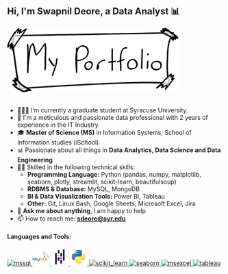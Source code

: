 <!-- Your title -->
## Hi, I'm Swapnil Deore, a Data Analyst :bar_chart:

<!-- Your badges
You can use the website to generate badges: https://shields.io/
-->
<a href="https://swapppyy.github.io/">
    <img src="https://github.com/Swapppyy/Swapppyy/blob/main/Portfolio_image.png" alt="My Portfolio" width="400" height="150">
</a>


<br>
<br>

<!-- Talking about you -->

<!-- Any image aligned to the right. Beware the width -->

- 👨🏽‍💻 I’m currently a graduate student at Syracuse University.
- 🧑 I'm a meticulous and passionate data professional with 2 years of experience in the IT Industry.
- 🎓 **Master of Science (MS)** in Information Systems, School of Information studies (iSchool)
- 📊 Passionate about all things in **Data Analytics, Data Science and Data Engineering**
- 💪🏽 Skilled in the following technical skills:
  * **Programming Language:** Python (pandas, numpy, matplotlib, seaborn, plotly, streamlit, scikit-learn, beautifulsoup)
  * **RDBMS & Database:** MySQL, MongoDB
  * **BI & Data Visualization Tools:** Power BI, Tableau
  * **Other:** Git, Linux Bash, Google Sheets, Microsoft Excel, Jira
- 💬 **Ask me about anything**, I am happy to help
- 📫 How to reach me: **sdeore@syr.edu**

<h4 align="left">Languages and Tools:</h4>
<p align="left"> <a href="https://www.microsoft.com/en-us/sql-server" target="_blank" rel="noreferrer"> <img src="https://www.svgrepo.com/show/303229/microsoft-sql-server-logo.svg" alt="mssql" width="40" height="40"/> </a> 
 <a href="https://www.mysql.com/" target="_blank" rel="noreferrer"> <img src="https://raw.githubusercontent.com/devicons/devicon/master/icons/mysql/mysql-original-wordmark.svg" alt="mysql" width="40" height="40"/> </a> 
 <a href="https://pandas.pydata.org/" target="_blank" rel="noreferrer"> <img src="https://raw.githubusercontent.com/devicons/devicon/2ae2a900d2f041da66e950e4d48052658d850630/icons/pandas/pandas-original.svg" alt="pandas" width="40" height="40"/> </a>
 <a href="https://www.python.org" target="_blank" rel="noreferrer"> <img src="https://raw.githubusercontent.com/devicons/devicon/master/icons/python/python-original.svg" alt="python" width="40" height="40"/> </a> 
 <a href="https://scikit-learn.org/" target="_blank" rel="noreferrer"> <img src="https://upload.wikimedia.org/wikipedia/commons/0/05/Scikit_learn_logo_small.svg" alt="scikit_learn" width="40" height="40"/> </a> 
 <a href="https://seaborn.pydata.org/" target="_blank" rel="noreferrer"> <img src="https://seaborn.pydata.org/_images/logo-mark-lightbg.svg" alt="seaborn" width="40" height="40"/> </a> 
 <a href="https://www.microsoft.com/en-us/microsoft-365/excel" target="_blank" rel="noreferrer">
  <img src="https://github.com/sempostma/office365-icons/blob/master/svg/excel.svg" alt="msexcel" width="40" height="40"/>
</a>
<a href="https://powerbi.microsoft.com/en-us/" target="_blank" rel="noreferrer">
  <img src="https://github.com/microsoft/PowerBI-Icons/blob/main/SVG/Power-BI.svg" alt="tableau" width="40" height="40"/>
</a>

 











